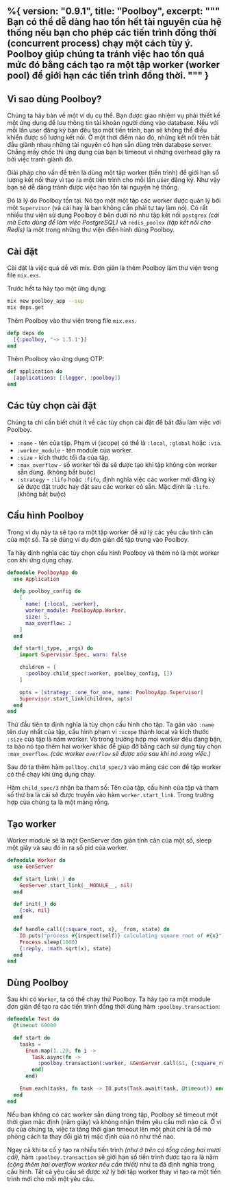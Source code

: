 %{
  version: "0.9.1",
  title: "Poolboy",
  excerpt: """
  Bạn có thể dễ dàng hao tổn hết tài nguyên của hệ thống nếu bạn cho phép các tiến trình đồng thời (concurrent process) chạy một cách tùy ý. Poolboy giúp chúng ta tránh việc hao tổn quá mức đó bằng cách tạo ra một tập worker (worker pool) để giới hạn các tiến trình đồng thời.
  """
}
---

## Vì sao dùng Poolboy?

Chúng ta hãy bàn về một ví dụ cụ thể. Bạn được giao nhiệm vụ phải thiết kế một ứng dụng để lưu thông tin tài khoản người dùng vào database. Nếu với mỗi lần user đăng ký bạn đều tạo một tiến trình, bạn sẽ không thể điều khiển được số lượng kết nối. Ở một thời điểm nào đó, những kết nối trên bắt đầu giành nhau những tài nguyên có hạn sẵn dùng trên database server. Chẳng mấy chốc thì ứng dụng của bạn bị timeout vì những overhead gây ra bởi việc tranh giành đó.

Giải pháp cho vấn đề trên là dùng một tập worker (tiến trình) để giới hạn số lượng kết nối thay vì tạo ra một tiến trình cho mỗi lần user đăng ký. Như vậy bạn sẽ dễ dàng tránh được việc hao tổn tài nguyên hệ thống.

Đó là lý do Poolboy tồn tại. Nó tạo một một tập các worker được quản lý bởi một `Supervisor` (và cái hay là bạn không cần phải tự tay làm nó). Có rất nhiều thư viên sử dụng Poolboy ở bên dưới nó như tập kết nối `postgrex` *(cái mà Ecto dùng để làm việc PostgreSQL)* và `redis_poolex` *(tập kết nối cho Redis)* là một trong những thư viện điển hình dùng Poolboy.

## Cài đặt

Cài đặt là việc quá dễ với mix. Đơn giản là thêm Poolboy làm thư viện trong file `mix.exs`.

Trước hết ta hãy tạo một ứng dụng:

```bash
mix new poolboy_app --sup
mix deps.get
```

Thêm Poolboy vào thư viện trong file `mix.exs`.

```elixir
defp deps do
  [{:poolboy, "~> 1.5.1"}]
end
```

Thêm Poolboy vào ứng dụng OTP:

```elixir
def application do
  [applications: [:logger, :poolboy]]
end
```

## Các tùy chọn cài đặt

Chúng ta chỉ cần biết chút ít về các tùy chọn cài đặt để bắt đầu làm việc với Poolboy.

* `:name` - tên của tập. Phạm vi (scope) có thể là `:local`, `:global` hoặc `:via`.
* `:worker_module` - tên module của worker.
* `:size` - kích thước tối đa của tập.
* `:max_overflow` - số worker tối đa sẽ được tạo khi tập không còn worker sẵn dùng. (không bắt buộc)
* `:strategy` - `:lifo` hoặc `:fifo`, định nghĩa việc các worker mới đăng ký sẽ được đặt trước hay đặt sau các worker có sẵn. Mặc định là `:lifo`. (không bắt buộc)

## Cấu hình Poolboy

Trong ví dụ này ta sẽ tạo ra một tập worker để xử lý các yêu cầu tính căn của một số. Ta sẽ dùng ví dụ đơn giản để tập trung vào Poolboy.

Ta hãy định nghĩa các tùy chọn cấu hình Poolboy và thêm nó là một worker con khi ứng dụng chạy.

```elixir
defmodule PoolboyApp do
  use Application

  defp poolboy_config do
    [
      name: {:local, :worker},
      worker_module: PoolboyApp.Worker,
      size: 5,
      max_overflow: 2
    ]
  end

  def start(_type, _args) do
    import Supervisor.Spec, warn: false

    children = [
      :poolboy.child_spec(:worker, poolboy_config, [])
    ]

    opts = [strategy: :one_for_one, name: PoolboyApp.Supervisor]
    Supervisor.start_link(children, opts)
  end
end
```

Thứ đầu tiên ta định nghĩa là tùy chọn cấu hình cho tập. Ta gán vào `:name` tên duy nhất của tập, cấu hình phạm vi `:scope` thành local và kích thước `:size` của tập là năm worker. Và trong trường hợp mọi worker đều đang bận, ta bảo nó tạo thêm hai worker khác để giúp đỡ bằng cách sử dụng tùy chọn `:max_overflow`. *(các worker `overflow` sẽ được xóa sau khi nó xong việc.)*

Sau đó ta thêm hàm `pollboy.child_spec/3` vào mảng các con để tập worker có thể chạy khi ứng dụng chạy.

Hàm `child_spec/3` nhận ba tham số: Tên của tập, cấu hình của tập và tham số thứ ba là cái sẽ được truyền vào hàm `worker.start_link`. Trong trường hợp của chúng ta là một mảng rỗng.

## Tạo worker

Worker module sẽ là một GenServer đơn giản tính căn của một số, sleep một giây và sau đó in ra số pid của worker.

```elixir
defmodule Worker do
  use GenServer

  def start_link(_) do
    GenServer.start_link(__MODULE__, nil)
  end

  def init(_) do
    {:ok, nil}
  end

  def handle_call({:square_root, x}, _from, state) do
    IO.puts("process #{inspect(self)} calculating square root of #{x}")
    Process.sleep(1000)
    {:reply, :math.sqrt(x), state}
  end
end
```

## Dùng Poolboy

Sau khi có `Worker`, ta có thể chạy thử Poolboy. Ta hãy tạo ra một module đơn giản để tạo ra các tiến trình đồng thời dùng hàm `:poolboy.transaction`:

```elixir
defmodule Test do
  @timeout 60000

  def start do
    tasks =
      Enum.map(1..20, fn i ->
        Task.async(fn ->
          :poolboy.transaction(:worker, &GenServer.call(&1, {:square_root, i}), @timeout)
        end)
      end)

    Enum.each(tasks, fn task -> IO.puts(Task.await(task, @timeout)) end)
  end
end
```

Nếu bạn không có các worker sẵn dùng trong tập, Poolboy sẽ timeout một thời gian mặc định (năm giây) và không nhận thêm yêu cầu mới nào cả. Ở ví dụ của chúng ta, việc ta tăng thời gian timeout lên một phút chỉ là để mô phỏng cách ta thay đổi giá trị mặc định của nó như thế nào.

Ngay cả khi ta cố ý tạo ra nhiều tiến trình *(như ở trên có tổng cộng hai mươi cái)*, hàm `:poolboy.transaction` sẽ giới hạn số tiến trình được tạo ra là năm *(cộng thêm hai overflow worker nếu cần thiết)* như ta đã định nghĩa trong cấu hình. Tất cả yêu cầu sẽ được xử lý bởi tập worker thay vì tạo ra một tiến trình mới cho mỗi một yêu cầu.
